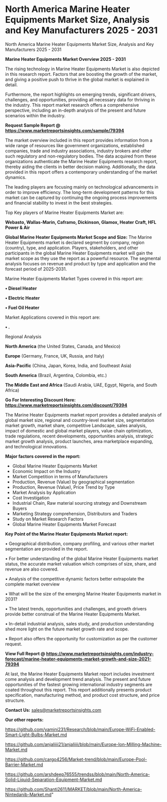# North America Marine Heater Equipments Market Size, Analysis and Key Manufacturers 2025 - 2031
North America Marine Heater Equipments Market Size, Analysis and Key Manufacturers 2025 - 2031

<Strong> Marine Heater Equipments Market Overview 2025 - 2031</strong>

The rising technology in Marine Heater Equipments Market is also depicted in this research report. Factors that are boosting the growth of the market, and giving a positive push to thrive in the global market is explained in detail.

Furthermore, the report highlights on emerging trends, significant drivers, challenges, and opportunities, providing all necessary data for thriving in the industry. This report market research offers a comprehensive perspective, including an in-depth analysis of the present and future scenarios within the industry.

<strong>Request Sample Report @ <a href=https://www.marketreportsinsights.com/sample/79394>https://www.marketreportsinsights.com/sample/79394</a></strong>

The market overview included in this report provides information from a wide range of resources like government organizations, established companies, trade and industry associations, industry brokers and other such regulatory and non-regulatory bodies. The data acquired from these organizations authenticate the Marine Heater Equipments research report, thereby aiding the clients in better decision making. Additionally, the data provided in this report offers a contemporary understanding of the market dynamics.

The leading players are focusing mainly on technological advancements in order to improve efficiency. The long-term development patterns for this market can be captured by continuing the ongoing process improvements and financial stability to invest in the best strategies.

Top Key players of Marine Heater Equipments Market are:

<strong>Webasto, Wallas-Marin, Caframo, Dickinson, Glamox, Heater Craft, HFL Power & Air</strong>

<strong><b>Global Marine Heater Equipments Market Scope and Size:</b></strong>
The Marine Heater Equipments market is declared segment by company, region (country), type, and application. Players, stakeholders, and other participants in the global Marine Heater Equipments market will gain the market scope as they use the report as a powerful resource. The segmental analysis focuses on revenue and product by type and application and the forecast period of 2025-2031.

Marine Heater Equipments Market Types covered in this report are:

<strong>• Diesel Heater

• Electric Heater

• Fuel Oil Heater</strong>

Market Applications covered in this report are:

<strong>• .</strong> 

Regional Analysis

<strong>North America</strong> (the United States, Canada, and Mexico)

<strong>Europe</strong> (Germany, France, UK, Russia, and Italy)

<strong>Asia-Pacific</strong> (China, Japan, Korea, India, and Southeast Asia)

<strong>South America</strong> (Brazil, Argentina, Colombia, etc.)

<strong>The Middle East and Africa</strong> (Saudi Arabia, UAE, Egypt, Nigeria, and South Africa)

<strong>Go For Interesting Discount Here: <a href=https://www.marketreportsinsights.com/discount/79394>https://www.marketreportsinsights.com/discount/79394</a></strong>

The Marine Heater Equipments market report provides a detailed analysis of global market size, regional and country-level market size, segmentation market growth, market share, competitive Landscape, sales analysis, impact of domestic and global market players, value chain optimization, trade regulations, recent developments, opportunities analysis, strategic market growth analysis, product launches, area marketplace expanding, and technological innovations.

<strong><b>Major factors covered in the report:</b></strong>
<ul>
  <li>Global Marine Heater Equipments Market </li>
  <li>Economic Impact on the Industry</li>
  <li>Market Competition in terms of Manufacturers</li>
  <li>Production, Revenue (Value) by geographical segmentation</li>
  <li>Production, Revenue (Value), Price Trend by Type</li>
  <li>Market Analysis by Application</li>
  <li>Cost Investigation</li>
  <li>Industrial Chain, Raw material sourcing strategy and Downstream Buyers</li>
  <li>Marketing Strategy comprehension, Distributors and Traders</li>
  <li>Study on Market Research Factors</li>
  <li>Global Marine Heater Equipments Market Forecast</li>
</ul>

<strong><b>Key Point of the Marine Heater Equipments Market report:</b></strong>

• Geographical distribution, company profiling, and various other market segmentation are provided in the report.

• For better understanding of the global Marine Heater Equipments market status, the accurate market valuation which comprises of size, share, and revenue are also covered.

• Analysis of the competitive dynamic factors better extrapolate the complete market overview

• What will be the size of the emerging Marine Heater Equipments market in 2031?

• The latest trends, opportunities and challenges, and growth drivers provide better construal of the Marine Heater Equipments Market.

• In-detail industrial analysis, sales study, and production understanding shed more light on the future market growth rate and scope.

• Report also offers the opportunity for customization as per the customer request.

<strong><b>View Full Report @ <a href=https://www.marketreportsinsights.com/industry-forecast/marine-heater-equipments-market-growth-and-size-2021-79394>https://www.marketreportsinsights.com/industry-forecast/marine-heater-equipments-market-growth-and-size-2021-79394</a></b></strong>


At last, the Marine Heater Equipments Market report includes investment come analysis and development trend analysis. The present and future opportunities of the fastest growing international industry segments are coated throughout this report. This report additionally presents product specification, manufacturing method, and product cost structure, and price structure.

<strong>Contact Us:</strong>
sales@marketreportsinsights.com

<strong>Our other reports:</strong>

<a href=https://github.com/yamini231/Research/blob/main/Europe-WiFi-Enabled-Smart-Light-Bulbs-Market.md>https://github.com/yamini231/Research/blob/main/Europe-WiFi-Enabled-Smart-Light-Bulbs-Market.md</a>

<a href=https://github.com/anjaliiii21/anjaliiii/blob/main/Europe-Ion-Milling-Machine-Market.md>https://github.com/anjaliiii21/anjaliiii/blob/main/Europe-Ion-Milling-Machine-Market.md</a>

<a href=https://github.com/cargo4256/Market-trend/blob/main/Europe-Pool-Barrier-Market.md>https://github.com/cargo4256/Market-trend/blob/main/Europe-Pool-Barrier-Market.md</a>

<a href=https://github.com/arshdeep76555/trendss/blob/main/North-America-Solid-Liquid-Separation-Equipment-Market.md>https://github.com/arshdeep76555/trendss/blob/main/North-America-Solid-Liquid-Separation-Equipment-Market.md</a>

<a href=https://github.com/Shanti2611/MARKET/blob/main/North-America-Nintedanib-Market.md>https://github.com/Shanti2611/MARKET/blob/main/North-America-Nintedanib-Market.md</a>"
